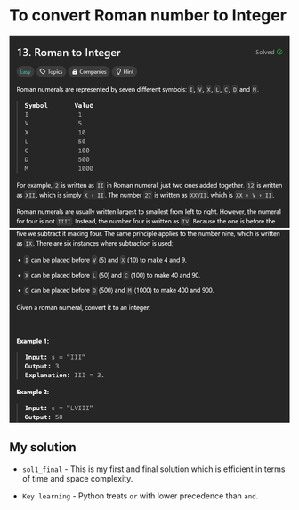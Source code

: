 # To convert Roman number to Integer

![problem statement screenshot](./problem_screenshot/1.png)
![problem statement screenshot](./problem_screenshot/2.png)

## My solution

- `sol1_final` - This is my first and final solution which is efficient in terms of time and space complexity.

- `Key learning` - Python treats `or` with lower precedence than `and`.
